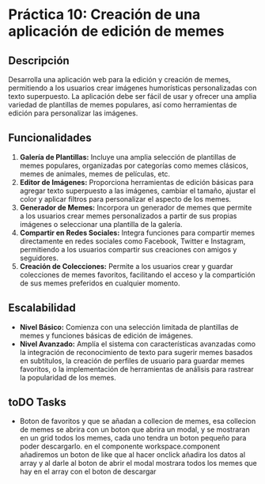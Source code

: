 # Práctica 10: Creación de una aplicación de edición de memes

## Descripción
Desarrolla una aplicación web para la edición y creación de memes, permitiendo a los usuarios crear imágenes humorísticas personalizadas con texto superpuesto. La aplicación debe ser fácil de usar y ofrecer una amplia variedad de plantillas de memes populares, así como herramientas de edición para personalizar las imágenes.

## Funcionalidades
1. **Galería de Plantillas:** Incluye una amplia selección de plantillas de memes populares, organizadas por categorías como memes clásicos, memes de animales, memes de películas, etc.
2. **Editor de Imágenes:** Proporciona herramientas de edición básicas para agregar texto superpuesto a las imágenes, cambiar el tamaño, ajustar el color y aplicar filtros para personalizar el aspecto de los memes.
3. **Generador de Memes:** Incorpora un generador de memes que permite a los usuarios crear memes personalizados a partir de sus propias imágenes o seleccionar una plantilla de la galería.
4. **Compartir en Redes Sociales:** Integra funciones para compartir memes directamente en redes sociales como Facebook, Twitter e Instagram, permitiendo a los usuarios compartir sus creaciones con amigos y seguidores.
5. **Creación de Colecciones:** Permite a los usuarios crear y guardar colecciones de memes favoritos, facilitando el acceso y la compartición de sus memes preferidos en cualquier momento.

## Escalabilidad
- **Nivel Básico:** Comienza con una selección limitada de plantillas de memes y funciones básicas de edición de imágenes.
- **Nivel Avanzado:** Amplía el sistema con características avanzadas como la integración de reconocimiento de texto para sugerir memes basados en subtítulos, la creación de perfiles de usuario para guardar memes favoritos, o la implementación de herramientas de análisis para rastrear la popularidad de los memes.
  
## toDO Tasks
  - Boton de favoritos y que se añadan a collecion de memes, esa collecion de memes se abrira con un boton que abrira un modal, y se mostraran en un grid todos los memes, cada uno tendra un boton pequeño para poder descargarlo. en el componente workspace.component añadiremos un boton de like que al hacer onclick añadira los datos al array y al darle al boton de abrir el modal mostrara todos los memes que hay en el array con el boton de descargar
